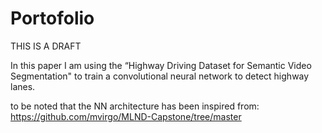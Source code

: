 # Portofolio

THIS IS A DRAFT

In this paper  I am using the “Highway Driving Dataset for Semantic Video Segmentation" to train a convolutional neural network to detect highway lanes.

to be noted that the NN architecture has been inspired from: https://github.com/mvirgo/MLND-Capstone/tree/master
